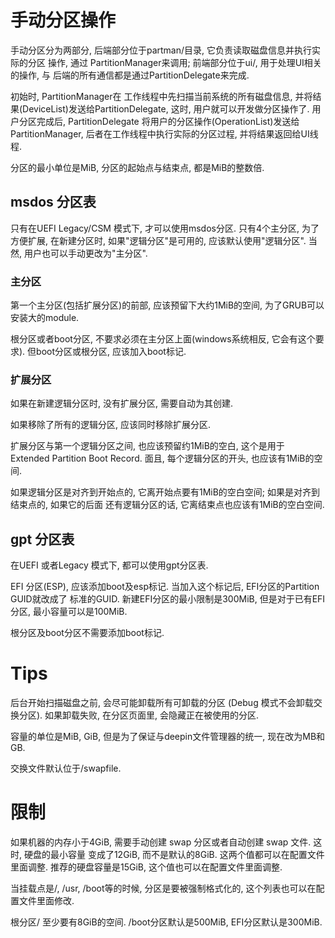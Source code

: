# 手动分区操作
手动分区分为两部分, 后端部分位于partman/目录, 它负责读取磁盘信息并执行实际的分区
操作, 通过 PartitionManager来调用; 前端部分位于ui/, 用于处理UI相关的操作, 与
后端的所有通信都是通过PartitionDelegate来完成.
 
初始时, PartitionManager在 工作线程中先扫描当前系统的所有磁盘信息,
并将结果(DeviceList)发送给PartitionDelegate, 这时, 用户就可以开发做分区操作了.
用户分区完成后, PartitionDelegate 将用户的分区操作(OperationList)发送给
PartitionManager, 后者在工作线程中执行实际的分区过程, 并将结果返回给UI线程.

分区的最小单位是MiB, 分区的起始点与结束点, 都是MiB的整数倍.

## msdos 分区表
只有在UEFI Legacy/CSM 模式下, 才可以使用msdos分区.
只有4个主分区, 为了方便扩展, 在新建分区时, 如果"逻辑分区"是可用的, 应该默认使用"逻辑分区".
当然, 用户也可以手动更改为"主分区".

### 主分区
第一个主分区(包括扩展分区)的前部, 应该预留下大约1MiB的空间, 为了GRUB可以安装大的module.

根分区或者boot分区, 不要求必须在主分区上面(windows系统相反, 它会有这个要求).
但boot分区或根分区, 应该加入boot标记.

### 扩展分区
如果在新建逻辑分区时, 没有扩展分区, 需要自动为其创建.

如果移除了所有的逻辑分区, 应该同时移除扩展分区.

扩展分区与第一个逻辑分区之间, 也应该预留约1MiB的空白, 这个是用于 Extended Partition Boot
Record. 面且, 每个逻辑分区的开头, 也应该有1MiB的空间.

如果逻辑分区是对齐到开始点的, 它离开始点要有1MiB的空白空间; 如果是对齐到结束点的, 如果它的后面
还有逻辑分区的话, 它离结束点也应该有1MiB的空白空间.


## gpt 分区表
在UEFI 或者Legacy 模式下, 都可以使用gpt分区表.

EFI 分区(ESP), 应该添加boot及esp标记. 当加入这个标记后, EFI分区的Partition GUID就改成了
标准的GUID. 
新建EFI分区的最小限制是300MiB, 但是对于已有EFI分区, 最小容量可以是100MiB.

根分区及boot分区不需要添加boot标记.


# Tips
后台开始扫描磁盘之前, 会尽可能卸载所有可卸载的分区 (Debug 模式不会卸载交换分区). 如果卸载失败,
在分区页面里, 会隐藏正在被使用的分区.

容量的单位是MiB, GiB, 但是为了保证与deepin文件管理器的统一, 现在改为MB和GB.

交换文件默认位于/swapfile.

# 限制
如果机器的内存小于4GiB, 需要手动创建 swap 分区或者自动创建 swap 文件. 这时, 硬盘的最小容量
变成了12GiB, 而不是默认的8GiB. 这两个值都可以在配置文件里面调整.
推荐的硬盘容量是15GiB, 这个值也可以在配置文件里面调整.

当挂载点是/, /usr, /boot等的时候, 分区是要被强制格式化的, 这个列表也可以在配置文件里面修改.

根分区/ 至少要有8GiB的空间. /boot分区默认是500MiB, EFI分区默认是300MiB.